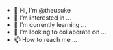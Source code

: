 - 👋 Hi, I’m @theusuke
- 👀 I’m interested in ...
- 🌱 I’m currently learning ...
- 💞️ I’m looking to collaborate on ...
- 📫 How to reach me ...

<!---
theusuke/theusuke is a ✨ special ✨ repository because its `README.md` (this file) appears on your GitHub profile.
You can click the Preview link to take a look at your changes.
--->
